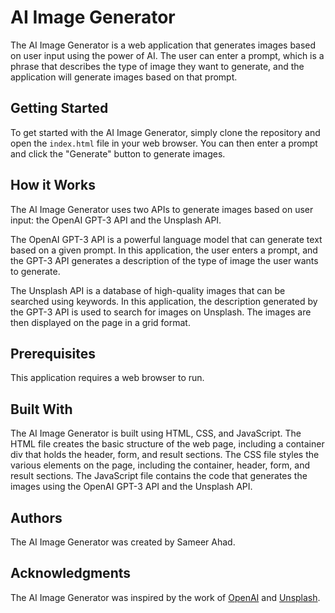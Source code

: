 # AI Image Generator

The AI Image Generator is a web application that generates images based on user input using the power of AI. The user can enter a prompt, which is a phrase that describes the type of image they want to generate, and the application will generate images based on that prompt.

## Getting Started

To get started with the AI Image Generator, simply clone the repository and open the `index.html` file in your web browser. You can then enter a prompt and click the "Generate" button to generate images.

## How it Works

The AI Image Generator uses two APIs to generate images based on user input: the OpenAI GPT-3 API and the Unsplash API.

The OpenAI GPT-3 API is a powerful language model that can generate text based on a given prompt. In this application, the user enters a prompt, and the GPT-3 API generates a description of the type of image the user wants to generate.

The Unsplash API is a database of high-quality images that can be searched using keywords. In this application, the description generated by the GPT-3 API is used to search for images on Unsplash. The images are then displayed on the page in a grid format.

## Prerequisites

This application requires a web browser to run.

## Built With

The AI Image Generator is built using HTML, CSS, and JavaScript. The HTML file creates the basic structure of the web page, including a container div that holds the header, form, and result sections. The CSS file styles the various elements on the page, including the container, header, form, and result sections. The JavaScript file contains the code that generates the images using the OpenAI GPT-3 API and the Unsplash API.

## Authors

The AI Image Generator was created by Sameer Ahad.

## Acknowledgments

The AI Image Generator was inspired by the work of [OpenAI](https://openai.com/) and [Unsplash](https://unsplash.com/).